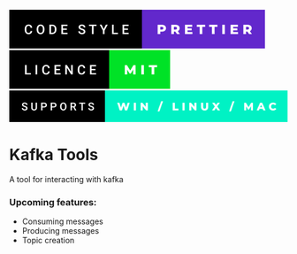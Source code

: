 [![CODESTYLE](https://raw.githubusercontent.com/FinnDore/kafka-tools/main/.github/badges/code-style-prettier.svg)](https://prettier.io/)
[![LICENCE](https://raw.githubusercontent.com/FinnDore/kafka-tools/main/.github/badges/licence-mit.svg)](https://github.com/FinnDore/kafka-tools/blob/main/LICENSE)
[![CODESTYLE](https://raw.githubusercontent.com/FinnDore/kafka-tools/main/.github/badges/supports-win-_-linux-_-mac.svg)](https://prettier.io/)

# Kafka Tools

A tool for interacting with kafka

### Upcoming features:

- Consuming messages
- Producing messages
- Topic creation
